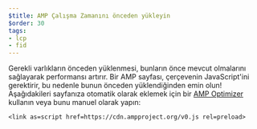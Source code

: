 ```yaml
---
$title: AMP Çalışma Zamanını önceden yükleyin
$order: 30
tags:
- lcp
- fid
---
```


Gerekli varlıkların önceden yüklenmesi, bunların önce mevcut olmalarını sağlayarak performansı artırır. Bir AMP sayfası, çerçevenin JavaScript'ini gerektirir, bu nedenle bunun önceden yüklendiğinden emin olun! Aşağıdakileri sayfanıza otomatik olarak eklemek için bir [AMP Optimizer](https://amp.dev/documentation/guides-and-tutorials/optimize-and-measure/amp-optimizer-guide/) kullanın veya bunu manuel olarak yapın:

```
<link as=script href=https://cdn.ampproject.org/v0.js rel=preload>
```
